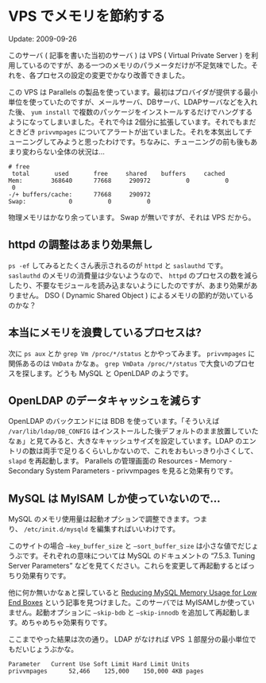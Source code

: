 VPS でメモリを節約する
=====

Update: 2009-09-26



このサーバ ( 記事を書いた当初のサーバ ) は VPS ( Virtual Private Server ) を利用しているのですが、ある一つのメモリのパラメータだけが不足気味でした。それを、各プロセスの設定の変更でかなり改善できました。



この VPS は Parallels の製品を使っています。最初はプロバイダが提供する最小単位を使っていたのですが、メールサーバ、DBサーバ、LDAPサーバなどを入れた後、 `yum install` で複数のパッケージをインストールするだけでハングするようになってしまいました。それで今は 2個分に拡張しています。それでもまだときどき `privvmpages` についてアラートが出ていました。それを本気出してチューニングしてみようと思ったわけです。ちなみに、チューニングの前も後もあまり変わらない全体の状況は…



```
# free
 total       used       free     shared    buffers     cached
Mem:        368640      77668     290972          0          0          0
-/+ buffers/cache:      77668     290972
Swap:            0          0          0
```

物理メモリはかなり余っています。 Swap が無いですが、それは VPS だから。

## httpd の調整はあまり効果無し

`ps -ef` してみるとたくさん表示されるのが `httpd` と `saslauthd` です。`saslauthd` のメモリの消費量は少ないようなので、 `httpd` のプロセスの数を減らしたり、不要なモジュールを読み込まないようにしたのですが、あまり効果がありません。 DSO ( Dynamic Shared Object ) によるメモリの節約が効いているのかな？

## 本当にメモリを浪費しているプロセスは?

次に `ps aux` とか `grep Vm /proc/*/status` とかやってみます。 `privvmpages` に関係あるのは `VmData` かなぁ。 `grep VmData /proc/*/status` で大食いのプロセスを探します。どうも MySQL と OpenLDAP のようです。

## OpenLDAP のデータキャッシュを減らす

OpenLDAP のバックエンドには BDB を使っています。「そういえば `/var/lib/ldap/DB_CONFIG` はインストールした後デフォルトのまま放置していたなぁ」と見てみると、大きなキャッシュサイズを設定しています。LDAP のエントリの数は両手で足りるくらいしかないので、これをおもいっきり小さくして、 `slapd` を再起動します。 Parallels の管理画面の Resources - Memory - Secondary System Parameters - privvmpages を見ると効果有りです。

## MySQL は MyISAM しか使っていないので...

MySQL のメモリ使用量は起動オプションで調整できます。つまり、 `/etc/init.d/mysqld` を編集すればいいわけです。



このサイトの場合 `–key_buffer_size` と `–sort_buffer_size` は小さな値でだじょうぶです。それぞれの意味については MySQL のドキュメントの “7.5.3. Tuning Server Parameters” などを見てください。これらを変更して再起動するとばっちり効果有りです。



他に何か無いかなぁと探していると [Reducing MySQL Memory Usage for Low End Boxes](http://www.lowendbox.com/blog/reducing-mysql-memory-usage-for-low-end-boxes/) という記事を見つけました。このサーバでは MyISAMしか使っていません。起動オプションに `–skip-bdb` と `–skip-innodb` を追加して再起動します。めちゃめちゃ効果有りです。



ここまでやった結果は次の通り。 LDAP がなければ VPS １部屋分の最小単位でもだいじょうぶかな。



```
Parameter   Current Use Soft Limit Hard Limit Units
privvmpages      52,466    125,000    150,000 4KB pages
```
